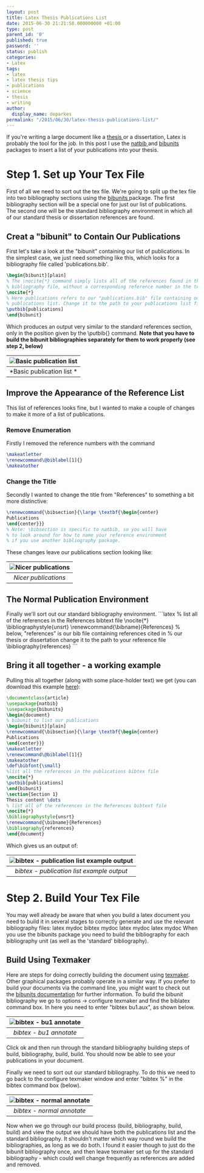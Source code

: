 ```yaml
---
layout: post
title: Latex Thesis Publications List
date: 2015-06-30 21:21:58.000000000 +01:00
type: post
parent_id: '0'
published: true
password: ''
status: publish
categories:
- Latex
tags:
- latex
- latex thesis tips
- publications
- science
- thesis
- writing
author:
  display_name: deparkes
permalink: "/2015/06/30/latex-thesis-publications-list/"
---
```

If you're writing a large document like a <a href="{{site.baseurl}}/2015/05/20/thesis-writing-tips/">thesis </a>or a dissertation, Latex is probably the tool for the job. In this post I use the <a href="https://www.ctan.org/pkg/natbib?lang=en">natbib </a>and <a href="https://www.ctan.org/pkg/bibunits?lang=en">bibunits </a>packages to insert a list of your publications into your thesis.

<h1>Step 1. Set up Your Tex File</h1>
First of all we need to sort out the tex file. We're going to split up the tex file into two bibliography sections using the <a href="https://www.ctan.org/pkg/bibunits?lang=en">bibunits </a>package.
The first bibliography section will be a special one for just our list of publications.
The second one will be the standard bibliography environment in which all of our standard thesis or dissertation references are found.
<h2>Creat a "bibunit" to Contain Our Publications</h2>
First let's take a look at the "bibunit" containing our list of publications.
In the simplest case, we just need something like this, which looks for a bibliography file called 'publications.bib'.

```latex
\begin{bibunit}[plain]
% The \nocite{*} command simply lists all of the references found in the
% bibliography file, without a corresponding reference number in the text.
\nocite{*}
% Here publications refers to our "publications.bib" file containing our
% publications list. Change it to the path to your publications list file
\putbib[publications]
\end{bibunit}
```
Which produces an output very similar to the standard references section, only in the position given by the \putbib{} command.
<strong>Note that you have to build the bibunit bibliographies separately for them to work properly (see step 2, below)</strong>

| ![Basic publication list]({{site.baseurl}}/assets/2015/06/publicationlist_basic-300x121.png) |
|:--:|
| *Basic publication list * |

<h2>Improve the Appearance of the Reference List</h2>
This list of references looks fine, but I wanted to make a couple of changes to make it more of a list of publications.
<h3>Remove Enumeration</h3>
Firstly I removed the reference numbers with the command

```latex
\makeatletter
\renewcommand\@biblabel[1]{}
\makeatother
```

<h3>Change the Title</h3>
Secondly I wanted to change the title from "References" to something a bit more distinctive:

```latex
\renewcommand{\bibsection}{\large \textbf{\begin{center}
Publications
\end{center}}}
% Note: \bibsection is specific to natbib, so you will have
% to look around for how to name your reference environment
% if you use another bibliography package.
```

These changes leave our publications section looking like:

| ![Nicer publications]({{site.baseurl}}/assets/2015/06/Nicer-publications1-1024x252.png) |
|:--:|
| *Nicer publications* |

<h2>The Normal Publication Environment</h2>
Finally we'll sort out our standard bibliography environment.
```latex
% list all of the references in the References bibtext file
\nocite{*}
\bibliographystyle{unsrt}
\renewcommand{\bibname}{References}
% below, "references" is our bib file containing references cited in
% our thesis or dissertation change it to the path to your reference file
\bibliography{references}
```

<h2>Bring it all together - a working example</h2>
Pulling this all together (along with some place-holder text) we get (you can download this example <a href="https://gist.github.com/deparkes/3df4da19de3359dd0a1a59a59f9936cf">here</a>):

```latex
\documentclass{article}
\usepackage{natbib}
\usepackage{bibunits}
\begin{document}
% bibunit to list our publications
\begin{bibunit}[plain]
\renewcommand{\bibsection}{\large \textbf{\begin{center}
Publications
\end{center}}}
\makeatletter
\renewcommand\@biblabel[1]{}
\makeatother
\def\bibfont{\small}
%list all the references in the publications bibtex file
\nocite{*}
\putbib[publications]
\end{bibunit}
\section{Section 1}
Thesis content \dots
% list all of the references in the References bibtext file
\nocite{*}
\bibliographystyle{unsrt}
\renewcommand{\bibname}{References}
\bibliography{references}
\end{document}
```

Which gives us an output of:

| ![bibtex - publication list example output]({{site.baseurl}}/assets/2015/06/publicationlist1-1024x590.png) |
|:--:|
| *bibtex - publication list example output* |

<h1>Step 2. Build Your Tex File</h1>
You may well already be aware that when you build a latex document you need to build it in several stages to correctly generate and use the relevant bibliography files:
latex mydoc
bibtex mydoc
latex mydoc
latex mydoc
When you use the bibunits package you need to build the bibliography for each bibliography unit (as well as the 'standard' bibliography).
<h2>Build Using Texmaker</h2>
Here are steps for doing correctly building the document using <a href="http://www.xm1math.net/texmaker/">texmaker</a>.
Other graphical packages probably operate in a similar way. If you prefer to build your documents via the command line, you might want to check out the <a href="https://www.ctan.org/pkg/bibunits?lang=en">bibunits documentation</a> for further information.
To build the bibunit bibliography we go to options -&gt; configure texmaker and find the biblatex command box. In here you need to enter "bibtex bu1.aux", as shown below.

| ![bibtex - bu1 annotate]({{site.baseurl}}/assets/2015/06/bibtex-bu1-annotate.png) |
|:--:|
| *bibtex - bu1 annotate* |

Click ok and then run through the standard bibliography building steps of build, bibliography, build, build. You should now be able to see your publications in your document.

Finally we need to sort out our standard bibliography. To do this we need to go back to the configure texmaker window and enter "bibtex %" in the bibtex command box (below).


| ![bibtex - normal annotate]({{site.baseurl}}/assets/2015/06/bibtex-normal-annotate.png) |
|:--:|
| *bibtex - normal annotate* |


Now when we go through our build process (build, bibliography, build, build) and view the output we should have both the publications list and the standard bibliography.
It shouldn't matter which way round we build the bibliographies, as long as we do both. I found it easier though to just do the bibunit bibliography once, and then leave texmaker set up for the standard bibliography - which could well change frequently as references are added and removed.

